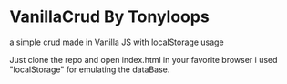 # VanillaCrud By Tonyloops
a simple crud made in Vanilla JS with localStorage usage

Just clone the repo and open index.html in your favorite browser
i used "localStorage" for emulating the dataBase.


